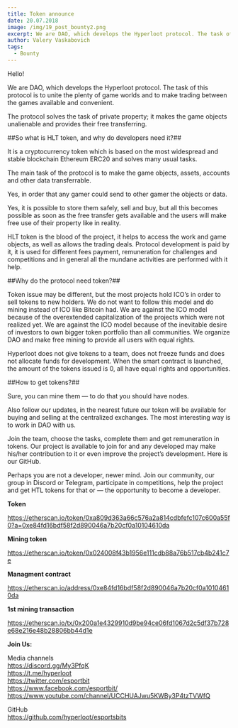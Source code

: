 ```yaml
---
title: Token announce
date: 20.07.2018
image: /img/19_post_bounty2.png
excerpt: We are DAO, which develops the Hyperloot protocol. The task of this protocol is to unite the plenty of game worlds and to make trading between the games available and convenient.
author: Valery Vaskabovich
tags:
  - Bounty
---
```


Hello!

We are DAO, which develops the Hyperloot protocol. The task of this protocol is to unite the plenty of game worlds and to make trading between the games available and convenient.

The protocol solves the task of private property; it makes the game objects unalienable and provides their free transferring.

##So what is HLT token, and why do developers need it?##

It is a cryptocurrency token which is based on the most widespread and stable blockchain Ethereum ERC20 and solves many usual tasks.

The main task of the protocol is to make the game objects, assets, accounts and other data transferrable.

Yes, in order that any gamer could send to other gamer the objects or data.

Yes, it is possible to store them safely, sell and buy, but all this becomes possible as soon as the free transfer gets available and the users will make free use of their property like in reality.

HLT token is the blood of the project, it helps to access the work and game objects, as well as allows the trading deals. Protocol development is paid by it, it is used for different fees payment, remuneration for challenges and competitions and in general all the mundane activities are performed with it help.

##Why do the protocol need token?##

Token issue may be different, but the most projects hold ICO’s in order to sell tokens to new holders. We do not want to follow this model and do mining instead of ICO like Bitcoin had. We are against the ICO model because of the overextended capitalization of the projects which were not realized yet. We are against the ICO model because of the inevitable desire of investors to own bigger token portfolio than all communities. We organize DAO and make free mining to provide all users with equal rights.

Hyperloot does not give tokens to a team, does not freeze funds and does not allocate funds for development. When the smart contract is launched, the amount of the tokens issued is 0, all have equal rights and opportunities.

##How to get tokens?##

Sure, you can mine them — to do that you should have nodes.

Also follow our updates, in the nearest future our token will be available for buying and selling at the centralized exchanges. The most interesting way is to work in DAO with us.

Join the team, choose the tasks, complete them and get remuneration in tokens. Our project is available to join for and any developed may make his/her contribution to it or even improve the project’s development. Here is our GitHub.

Perhaps you are not a developer, newer mind. Join our community, our group in Discord or Telegram, participate in competitions, help the project and get HTL tokens for that or — the opportunity to become a developer.

**Token**

https://etherscan.io/token/0xa809d363a66c576a2a814cdbfefc107c600a55f0?a=0xe84fd16bdf58f2d890046a7b20cf0a10104610da

**Mining token**

https://etherscan.io/token/0x024008f43b1956e111cdb88a76b517cb4b241c7e

**Managment contract**

https://etherscan.io/address/0xe84fd16bdf58f2d890046a7b20cf0a10104610da

**1st mining transaction**

https://etherscan.io/tx/0x200a1e4329910d9be94ce06fd1067d2c5df37b728e68e216e48b28806bb44d1e

**Join Us:**

Media channels</br>
https://discord.gg/My3PfqK</br>
https://t.me/hyperloot</br>
https://twitter.com/esportbit</br>
https://www.facebook.com/esportbit/</br>
https://www.youtube.com/channel/UCCHUAJwu5KWBy3P4tzTVWfQ</br>

GitHub</br>
https://github.com/hyperloot/esportsbits